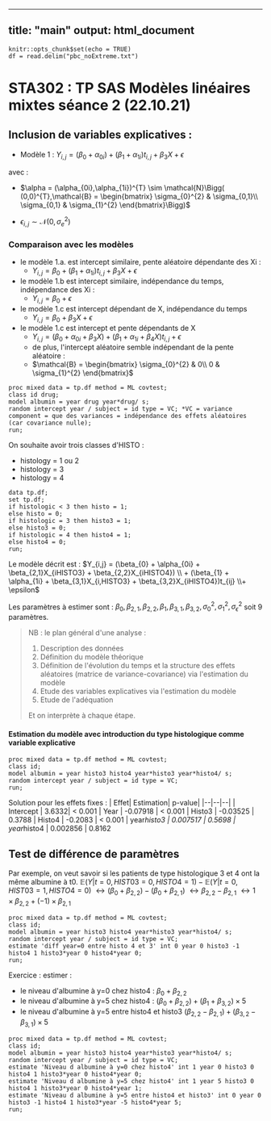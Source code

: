 
---
title: "main"
output: html_document
---

```{r setup, include=FALSE}
knitr::opts_chunk$set(echo = TRUE)
df = read.delim("pbc_noExtreme.txt")
```

# STA302 : TP SAS Modèles linéaires mixtes séance 2 (22.10.21)

## Inclusion de variables explicatives :

- Modèle 1 :
$Y_{i,j} = (\beta_{0} + \alpha_{0i}) + (\beta_{1} + \alpha_{1i})t_{i,j} + \beta_{3}X + \epsilon$

avec :
- $\alpha = (\alpha_{0i},\alpha_{1i})^{T} \sim \mathcal{N}\Bigg( (0,0)^{T},\mathcal{B} = \begin{bmatrix}  
\sigma_{0}^{2} & \sigma_{0,1}\\  
\sigma_{0,1} & \sigma_{1}^{2}   
\end{bmatrix}\Bigg)$

- $\epsilon_{i,j} \sim \mathcal{N}\big(0,\sigma_{e}^{2}\big)$

### Comparaison avec les modèles 

- le modèle 1.a. est intercept similaire, pente aléatoire dépendante des Xi :
	- $Y_{i,j} = \beta_{0} + (\beta_{1} + \alpha_{1i})t_{i,j} + \beta_{3}X + \epsilon$
- le modèle 1.b est intercept similaire, indépendance du temps, indépendance des Xi :
	- $Y_{i,j} = \beta_{0} + \epsilon$
- le modèle 1.c est intercept dépendant de X, indépendance du temps
	- $Y_{i,j} = \beta_{0} + \beta_{3}X + \epsilon$
- le modèle 1.c est intercept et pente dépendants de X
	- $Y_{i,j} = (\beta_{0} + \alpha_{0i} + \beta_{3}X ) + (\beta_{1} + \alpha_{1i} + \beta_{4}X)t_{i,j} + \epsilon$
	- de plus, l'intercept aléatoire semble indépendant de la pente aléatoire :
	- $\mathcal{B} = \begin{bmatrix}  
\sigma_{0}^{2} & 0\\  
0 & \sigma_{1}^{2}   
\end{bmatrix}$

```
proc mixed data = tp.df method = ML covtest;
class id drug;
model albumin = year drug year*drug/ s;
random intercept year / subject = id type = VC; *VC = variance component = que des variances = indépendance des effets aléatoires (car covariance nulle);
run;
```



On souhaite avoir trois classes d'HISTO :

- histology = 1 ou 2
- histology = 3
- histology = 4

```
data tp.df;
set tp.df;
if histologic < 3 then histo = 1;
else histo = 0;
if histologic = 3 then histo3 = 1;
else histo3 = 0;
if histologic = 4 then histo4 = 1;
else histo4 = 0;
run;
```

Le modèle décrit est :
$Y_{i,j} = (\beta_{0} + \alpha_{0i} + \beta_{2,1}X_{iHISTO3} + \beta_{2,2}X_{iHISTO4}) \\ + (\beta_{1} + \alpha_{1i} + \beta_{3,1}X_{i,HISTO3} + \beta_{3,2}X_{iHISTO4})t_{ij} \\+ \epsilon$

Les paramètres à estimer sont : $\beta_{0},\beta_{2,1},\beta_{2,2},\beta_{1}, \beta_{3,1},\beta_{3,2},\sigma_{0}^{2},\sigma_{1}^{2},\sigma_{\epsilon}^{2}$ soit 9 paramètres.

> NB : le plan général d'une analyse :
> 1. Description des données
> 2. Définition du modèle théorique
> 3. Définition de l'évolution du temps et la structure des effets aléatoires (matrice de variance-covariance) via l'estimation du modèle
> 4. Etude des variables explicatives via l'estimation du modèle
> 5. Etude de l'adéquation
> 
> Et on interprète à chaque étape.

#### Estimation du modèle avec introduction du type histologique comme variable explicative

```
proc mixed data = tp.df method = ML covtest;
class id;
model albumin = year histo3 histo4 year*histo3 year*histo4/ s;
random intercept year / subject = id type = VC;
run;
```

Solution pour les effets fixes :
| Effet| Estimation| p-value|
|--|--|--|
| Intercept | 3.6332| < 0.001
| Year | -0.07918 | < 0.001
| Histo3 | -0.03525 | 0.3788
| Histo4 | -0.2083 | < 0.001
| year*histo3 | 0.007517 | 0.5698
| year*histo4 | 0.002856 | 0.8162


## Test de différence de paramètres

Par exemple, on veut savoir si les patients de type histologique 3 et 4 ont la même albumine à t0.
$\mathbb{E}(Y|t=0, HIST03 = 0, HISTO4 = 1) - \mathbb{E}(Y|t=0, HIST03 = 1, HISTO4 = 0)$
$\leftrightarrow (\beta_{0}+ \beta_{2,2}) - (\beta_{0} + \beta_{2,1})$
$\leftrightarrow \beta_{2,2} - \beta_{2,1}$
$\leftrightarrow 1 \times \beta_{2,2} + (-1) \times \beta_{2,1}$

```
proc mixed data = tp.df method = ML covtest;
class id;
model albumin = year histo3 histo4 year*histo3 year*histo4/ s;
random intercept year / subject = id type = VC;
estimate 'diff year=0 entre histo 4 et 3' int 0 year 0 histo3 -1 histo4 1 histo3*year 0 histo4*year 0;
run;
```

Exercice : estimer :
- le niveau d'albumine à y=0 chez histo4 : $\beta_{0}+\beta_{2,2}$
- le niveau d'albumine à y=5 chez histo4 : $(\beta_{0}+\beta_{2,2}) + (\beta_{1}+\beta_{3,2})\times5$
- le niveau d'albumine à y=5 entre histo4 et histo3 $(\beta_{2,2}-\beta_{2,1}) + (\beta_{3,2}-\beta_{3,1})\times5$

```
proc mixed data = tp.df method = ML covtest;
class id;
model albumin = year histo3 histo4 year*histo3 year*histo4/ s;
random intercept year / subject = id type = VC;
estimate 'Niveau d albumine à y=0 chez histo4' int 1 year 0 histo3 0 histo4 1 histo3*year 0 histo4*year 0;
estimate 'Niveau d albumine à y=5 chez histo4' int 1 year 5 histo3 0 histo4 1 histo3*year 0 histo4*year 1;
estimate 'Niveau d albumine à y=5 entre histo4 et histo3' int 0 year 0 histo3 -1 histo4 1 histo3*year -5 histo4*year 5;
run;
```


